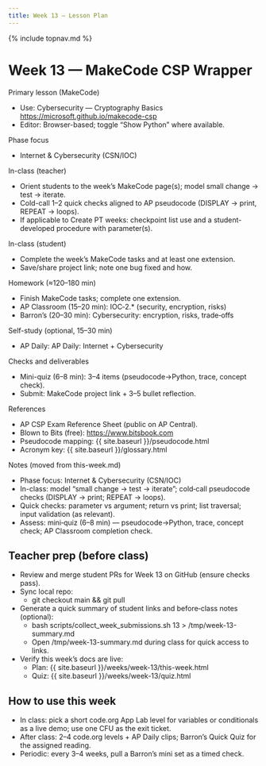 ```yaml
---
title: Week 13 — Lesson Plan
---
```

{% include topnav.md %}

# Week 13 — MakeCode CSP Wrapper

Primary lesson (MakeCode)
- Use: Cybersecurity — Cryptography Basics
  https://microsoft.github.io/makecode-csp
- Editor: Browser-based; toggle “Show Python” where available.

Phase focus
- Internet & Cybersecurity (CSN/IOC)

In-class (teacher)
- Orient students to the week’s MakeCode page(s); model small change → test → iterate.
- Cold-call 1–2 quick checks aligned to AP pseudocode (DISPLAY → print, REPEAT → loops).
- If applicable to Create PT weeks: checkpoint list use and a student-developed procedure with parameter(s).

In-class (student)
- Complete the week’s MakeCode tasks and at least one extension.
- Save/share project link; note one bug fixed and how.

Homework (≈120–180 min)
- Finish MakeCode tasks; complete one extension.
- AP Classroom (15–20 min): IOC‑2.* (security, encryption, risks)
- Barron’s (20–30 min): Cybersecurity: encryption, risks, trade‑offs

Self-study (optional, 15–30 min)
- AP Daily: AP Daily: Internet + Cybersecurity

Checks and deliverables
- Mini-quiz (6–8 min): 3–4 items (pseudocode→Python, trace, concept check).
- Submit: MakeCode project link + 3–5 bullet reflection.

References
- AP CSP Exam Reference Sheet (public on AP Central).
- Blown to Bits (free): https://www.bitsbook.com
- Pseudocode mapping: {{ site.baseurl }}/pseudocode.html
- Acronym key: {{ site.baseurl }}/glossary.html

Notes (moved from this-week.md)

- Phase focus: Internet & Cybersecurity (CSN/IOC)
- In-class: model “small change → test → iterate”; cold‑call pseudocode checks (DISPLAY → print; REPEAT → loops).
- Quick checks: parameter vs argument; return vs print; list traversal; input validation (as relevant).
- Assess: mini‑quiz (6–8 min) — pseudocode→Python, trace, concept check; AP Classroom completion check.


## Teacher prep (before class)
- Review and merge student PRs for Week 13 on GitHub (ensure checks pass).
- Sync local repo:
  - git checkout main && git pull
- Generate a quick summary of student links and before‑class notes (optional):
  - bash scripts/collect_week_submissions.sh 13 > /tmp/week-13-summary.md
  - Open /tmp/week-13-summary.md during class for quick access to links.
- Verify this week’s docs are live:
  - Plan: {{ site.baseurl }}/weeks/week-13/this-week.html
  - Quiz: {{ site.baseurl }}/weeks/week-13/quiz.html

## How to use this week
- In class: pick a short code.org App Lab level for variables or conditionals as a live demo; use one CFU as the exit ticket.
- After class: 2–4 code.org levels + AP Daily clips; Barron’s Quick Quiz for the assigned reading.
- Periodic: every 3–4 weeks, pull a Barron’s mini set as a timed check.
